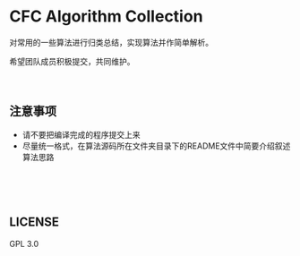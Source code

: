 # CFC Algorithm Collection

对常用的一些算法进行归类总结，实现算法并作简单解析。

希望团队成员积极提交，共同维护。
<br><br><br>
## 注意事项

* 请不要把编译完成的程序提交上来
* 尽量统一格式，在算法源码所在文件夹目录下的README文件中简要介绍叙述算法思路

<br><br><br>


## LICENSE

GPL 3.0